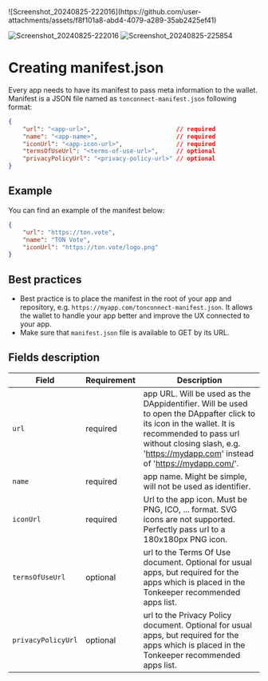 <script src="https://unpkg.com/@tonconnect/ui@latest/dist/tonconnect-ui.min.js"></script>![Screenshot_20240825-222016](https://github.com/user-attachments/assets/f8f101a8-abd4-4079-a289-35ab2425ef41)
![Screenshot_20240825-222016](https://github.com/user-attachments/assets/fb2c1a4a-71a1-4e9e-9631-5c941d0314e7)
![Screenshot_20240825-225854](https://github.com/user-attachments/assets/7d58fcab-262f-42e8-a44d-3bb4a21b554f)

# Creating manifest.json

Every app needs to have its manifest to pass meta information to the wallet. Manifest is a JSON file named as `tonconnect-manifest.json` following format:

```json
{
    "url": "<app-url>",                        // required
    "name": "<app-name>",                      // required
    "iconUrl": "<app-icon-url>",               // required
    "termsOfUseUrl": "<terms-of-use-url>",     // optional
    "privacyPolicyUrl": "<privacy-policy-url>" // optional
}
```

## Example

You can find an example of the manifest below:

```json
{
    "url": "https://ton.vote",
    "name": "TON Vote",
    "iconUrl": "https://ton.vote/logo.png"
}
```
## Best practices

- Best practice is to place the manifest in the root of your app and repository, e.g. `https://myapp.com/tonconnect-manifest.json`. It allows the wallet to handle your app better and improve the UX connected to your app.
- Make sure that `manifest.json` file is available to GET by its URL.

## Fields description
|Field|Requirement|Description|
|---|---|---|
|`url` |required| app URL. Will be used as the DAppidentifier. Will be used to open the DAppafter click to its icon in the wallet. It is recommended to pass url without closing slash, e.g. 'https://mydapp.com' instead of 'https://mydapp.com/'.|
| `name`|required| app name. Might be simple, will not be used as identifier.|
| `iconUrl`| required | Url to the app icon. Must be PNG, ICO, ... format. SVG icons are not supported. Perfectly pass url to a 180x180px PNG icon.|
| `termsOfUseUrl` |optional| url to the Terms Of Use document. Optional for usual apps, but required for the apps which is placed in the Tonkeeper recommended apps list.|
| `privacyPolicyUrl` | optional | url to the Privacy Policy document. Optional for usual apps, but required for the apps which is placed in the Tonkeeper recommended apps list.|
